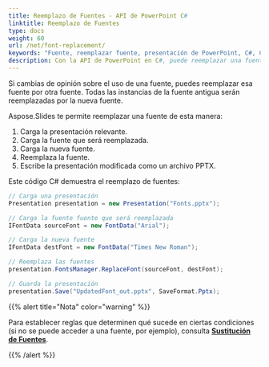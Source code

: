 ```yaml
---
title: Reemplazo de Fuentes - API de PowerPoint C#
linktitle: Reemplazo de Fuentes
type: docs
weight: 60
url: /net/font-replacement/
keywords: "Fuente, reemplazar fuente, presentación de PowerPoint, C#, Csharp, Aspose.Slides para .NET"
description: Con la API de PowerPoint en C#, puede reemplazar una fuente explícitamente por otra fuente en la Presentación.
---
```


Si cambias de opinión sobre el uso de una fuente, puedes reemplazar esa fuente por otra fuente. Todas las instancias de la fuente antigua serán reemplazadas por la nueva fuente.

Aspose.Slides te permite reemplazar una fuente de esta manera:

1. Carga la presentación relevante.
2. Carga la fuente que será reemplazada.
3. Carga la nueva fuente.
4. Reemplaza la fuente.
5. Escribe la presentación modificada como un archivo PPTX.

Este código C# demuestra el reemplazo de fuentes:

```c#
// Carga una presentación
Presentation presentation = new Presentation("Fonts.pptx");

// Carga la fuente fuente que será reemplazada
IFontData sourceFont = new FontData("Arial");

// Carga la nueva fuente
IFontData destFont = new FontData("Times New Roman");

// Reemplaza las fuentes
presentation.FontsManager.ReplaceFont(sourceFont, destFont);

// Guarda la presentación
presentation.Save("UpdatedFont_out.pptx", SaveFormat.Pptx);
```

{{% alert title="Nota" color="warning" %}} 

Para establecer reglas que determinen qué sucede en ciertas condiciones (si no se puede acceder a una fuente, por ejemplo), consulta [**Sustitución de Fuentes**](/slides/net/font-substitution/). 

{{% /alert %}}